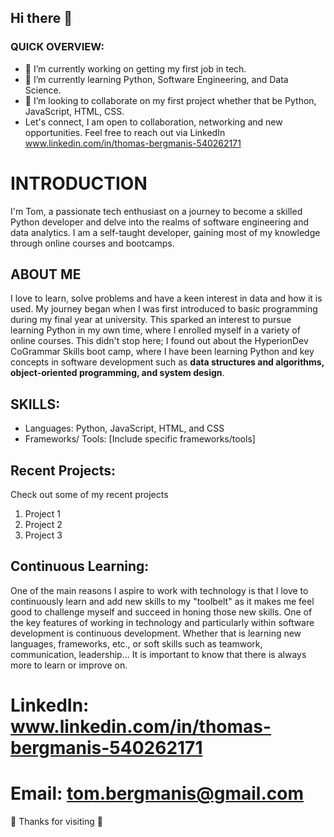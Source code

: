 ## Hi there 👋

### QUICK OVERVIEW: 
- 🔭 I’m currently working on getting my first job in tech.
- 🌱 I’m currently learning Python, Software Engineering, and Data Science.
- 👯 I’m looking to collaborate on my first project whether that be Python, JavaScript, HTML, CSS.
- Let's connect, I am open to collaboration, networking and new opportunities. Feel free to reach out via LinkedIn www.linkedin.com/in/thomas-bergmanis-540262171

# INTRODUCTION
I'm Tom, a passionate tech enthusiast on a journey to become a skilled Python developer and delve into the realms of software engineering and data analytics. I am a self-taught developer, gaining most of my knowledge through online courses and bootcamps. 

## ABOUT ME
I love to learn, solve problems and have a keen interest in data and how it is used. My journey began when I was first introduced to basic programming during my final year at university. This sparked an interest to pursue learning Python in my own time, where I enrolled myself in a variety of online courses. This didn't stop here; I found out about the HyperionDev CoGrammar Skills boot camp, where I have been learning Python and key concepts in software development such as **data structures and algorithms, object-oriented programming, and system design**.

## SKILLS:
- Languages: Python, JavaScript, HTML, and CSS
- Frameworks/ Tools: [Include specific frameworks/tools]

## Recent Projects:

Check out some of my recent projects

1. Project 1
2. Project 2
3. Project 3

## Continuous Learning:
One of the main reasons I aspire to work with technology is that I love to continuously learn and add new skills to my "toolbelt" as it makes me feel good to challenge myself and succeed in honing those new skills. 
One of the key features of working in technology and particularly within software development is continuous development. Whether that is learning new languages, frameworks, etc., or soft skills such as teamwork, communication, leadership... It is important to know that there is always more to learn or improve on.




# LinkedIn: www.linkedin.com/in/thomas-bergmanis-540262171
# Email: tom.bergmanis@gmail.com

👋 Thanks for visiting 👋


